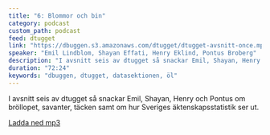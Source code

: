 ```yaml
---
title: "6: Blommor och bin"
category: podcast
custom_path: podcast
feed: dtugget
link: "https://dbuggen.s3.amazonaws.com/dtugget/dtugget-avsnitt-once.mp3"
speaker: "Emil Lindblom, Shayan Effati, Henry Eklind, Pontus Broberg"
description: "I avsnitt seis av dtugget så snackar Emil, Shayan, Henry och Pontus om bröllopet, savanter, täcken samt om hur Sveriges äktenskapsstatistik ser ut."
duration: "72:24"
keywords: "dbuggen, dtugget, datasektionen, öl"
---
```

<script src="/audiojs/audio.min.js"></script>
<script>
  audiojs.events.ready(function() {
    var as = audiojs.createAll();
  });
</script>

I avsnitt seis av dtugget så snackar Emil, Shayan, Henry och Pontus om bröllopet, savanter, täcken samt om hur Sveriges äktenskapsstatistik ser ut.

<audio src="{{ page.link }}" preload="auto"></audio>

<p class="center">
  <a class="center" href="{{ page.link }}">Ladda ned mp3</a>
</p>

